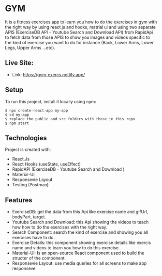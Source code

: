 # GYM
It is a fitness exercises app to learn you how to do the exercises in gym with the right way by using react.js and hooks, matrial ui and using two separate APIS (ExerciseDB API - Youtube Search and Download API) from RapidApi to fetch data from those APIS to show you images and videos specific to the kind of exercise you want to do for instance (Back, Lower Arms, Lower Legs, Upper Arms ...etc).

## Live Site:  
   - Link: https://gym-exercs.netlify.app/
## Setup
To run this project, install it locally using npm:

```
$ npx create-react-app my-app
$ cd my-app
$ replace the public and src folders with those in this repo
$ npm start
```

## Technologies
Project is created with:
   - React.Js
   - React Hooks (useState, useEffect)
   - RapidAPI (ExerciseDB - Youtube Search and Download )
   - Material-UI
   - Responsevie Layout
   - Testing (Postman)


## Features
   - ExerciseDB: get the data from this Api like exercise name and gifUrl, bodyPart, target.
   - Youtube Search and Download: this Api showing the videos to teach how how to do the exercises with the right way.
   - Search Component: search the kind of exercise and showing you all exerxises have to do.
   - Exercise Details: this component showing exercise details like exercis name and videos to learn you how to do this exercise. 
   - Material-UI: Is an open-source React component used to build the structer of the component.
   - Responsevie Layout: use media queries for all screens to make app responseve